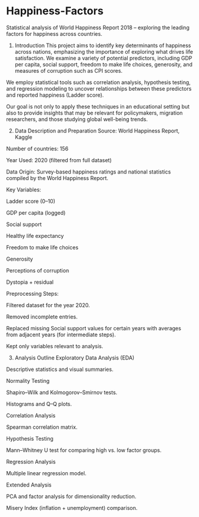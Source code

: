 # Happiness-Factors
Statistical analysis of World Happiness Report 2018 – exploring the leading factors for happiness across countries.

1. Introduction
This project aims to identify key determinants of happiness across nations, emphasizing the importance of exploring what drives life satisfaction. We examine a variety of potential predictors, including GDP per capita, social support, freedom to make life choices, generosity, and measures of corruption such as CPI scores.

We employ statistical tools such as correlation analysis, hypothesis testing, and regression modeling to uncover relationships between these predictors and reported happiness (Ladder score).

Our goal is not only to apply these techniques in an educational setting but also to provide insights that may be relevant for policymakers, migration researchers, and those studying global well-being trends.

2. Data Description and Preparation
Source: World Happiness Report, Kaggle

Number of countries: 156

Year Used: 2020 (filtered from full dataset)

Data Origin: Survey-based happiness ratings and national statistics compiled by the World Happiness Report.

Key Variables:

Ladder score (0–10)

GDP per capita (logged)

Social support

Healthy life expectancy

Freedom to make life choices

Generosity

Perceptions of corruption

Dystopia + residual

Preprocessing Steps:

Filtered dataset for the year 2020.

Removed incomplete entries.

Replaced missing Social support values for certain years with averages from adjacent years (for intermediate steps).

Kept only variables relevant to analysis.

3. Analysis Outline
Exploratory Data Analysis (EDA)

Descriptive statistics and visual summaries.

Normality Testing

Shapiro–Wilk and Kolmogorov–Smirnov tests.

Histograms and Q–Q plots.

Correlation Analysis

Spearman correlation matrix.

Hypothesis Testing

Mann–Whitney U test for comparing high vs. low factor groups.

Regression Analysis

Multiple linear regression model.

Extended Analysis

PCA and factor analysis for dimensionality reduction.

Misery Index (inflation + unemployment) comparison.
